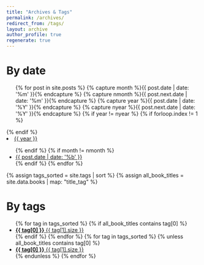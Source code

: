 ```yaml
---
title: "Archives & Tags"
permalink: /archives/
redirect_from: /tags/
layout: archive
author_profile: true
regenerate: true
---
```


<h1 class="archive__subtitle">By date</h1>
<ul class="date-archive-year">
{% for post in site.posts %}
  {% capture month %}{{ post.date | date: '%m' }}{% endcapture %}
  {% capture nmonth %}{{ post.next.date | date: '%m' }}{% endcapture %}
  {% capture year %}{{ post.date | date: '%Y' }}{% endcapture %}
  {% capture nyear %}{{ post.next.date | date: '%Y' }}{% endcapture %}
    {% if year != nyear %}
      {% if forloop.index != 1 %}
          </ul>
      {% endif %}
          <li><a href="/{{ year }}/">{{ year }}</a></li>
          <ul>
    {% endif %}
    {% if month != nmonth %}
            <li><a href="/{{ year }}/{{ month }}/">{{ post.date | date: '%b' }}</a></li>
    {% endif %}
{% endfor %}
    </ul>
</ul>

{% assign tags_sorted = site.tags | sort %}
{% assign all_book_titles = site.data.books | map: "title_tag" %}

<h1 class="archive__subtitle">By tags</h1>
<ul class="taxonomy__index">
    {% for tag in tags_sorted %}
	  {% if all_book_titles contains tag[0] %}
        <li>
          <a href="/tag/{{ tag[0] | slugify }}">
			  <strong><i class="fa fa-book" aria-hidden="true"></i>  {{ tag[0] }}</strong> <span class="taxonomy__count">{{ tag[1].size }}</span>
          </a>
        </li>
	  {% endif %}
    {% endfor %}
    {% for tag in tags_sorted %}
	  {% unless all_book_titles contains tag[0] %}
        <li>
          <a href="/tag/{{ tag[0] | slugify }}">
			  <strong>{{ tag[0] }}</strong> <span class="taxonomy__count">{{ tag[1].size }}</span>
          </a>
        </li>
	  {% endunless %}
    {% endfor %}
</ul>

